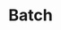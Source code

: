 ---
title: Batch
excerpt: >-
  Execute multiple API requests at once (Separated by comma). Maximum batch jobs
  is 10.


  Required scopes:

  + Same as called API requests.
api:
  file: forum.json
  operationId: Batch.Execute
hidden: false
---